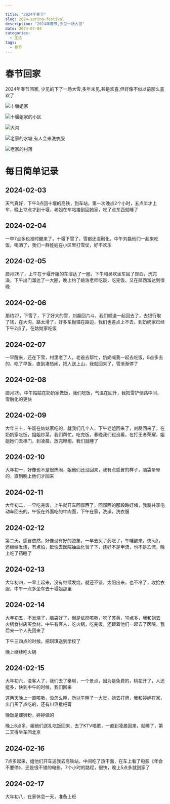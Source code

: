```yaml
---

title: "2024年春节"
slug: 2024-spring-festival
description: "2024年春节,少见一场大雪"
date: 2024-07-04
categories:
  - 生活
tags:
  - 春节
---
```



# 春节回家

2024年春节回家, 少见的下了一场大雪,多年未见,甚是欢喜,但好像不似以前那么喜欢了

![十堰姐家](images/2024-07-04-21-07-02.png)

![十堰姐家的小区](images/2024-07-04-21-45-07.png)

![大沟](images/2024-07-04-21-44-37.png)

![老家的水塘,有人会来洗衣服](images/2024-07-04-21-46-04.png)

![老家的村落](images/2024-07-04-21-46-32.png)

# 每日简单记录

## 2024-02-03

天气真好，下午3点回十堰的高铁，到车站，第一次晚点2个小时，五点半才上车，晚上12点才到十堰，老姐在车站接到回她家，吃了点东西就睡了

## 2024-02-04

一早7点多也准时醒来了，十堰下雪了，雪都还没融化，中午刘磊他们一起来吃饭，喝酒了，我们一群娃娃在小区里打雪仗，好不欢乐

## 2024-02-05

腊月26了，上午在十堰开姐的车溜达了一圈，下午和吴欢坐车回了郧西，洗完澡，下午出门溜达了一大圈，晚上约了姚浩老师吃饭，吃完饭，又在郧西溜达到很晚

## 2024-02-06

那约27，下雪了，下了好大的雪，刘磊回六斗，我们顺道一起回去了，去银行取了钱，在大沟，路太滑了，好多车抛锚在路边，我们也差点上不去，到奶奶家已经下午2点了，在姑姑家吃饭

## 2024-02-07

一早醒来，还在下雪，村里老了人，老爸去帮忙，奶奶喊我一起去吃饭，8点多去的，吃了早饭，直到凑热闹，把人送上山，我就回来了，雪渐渐停了

## 2024-02-08

腊月29，中午姑姑在奶奶家做饭，我们吃饭，气温在回升，我把雪铲倒路中间，雪融化的更快


## 2024-02-09

大年三十，午饭在姑姑家吃的，就我们几个人，下午老姐回来了，刘磊回来了，在奶奶家吃饭，姐姐炒菜，我们帮忙，吃完饭，春晚我们也没看，在打王者荣耀，姐姐她们去串门，到凌晨，放完鞭炮，我们就睡了

## 2024-02-10

大年初一，好像也不是很热闹，姐他们还没回来，我有点感冒的样子，脑袋晕晕的，直到晚上他们才回来

## 2024-02-11

大年初二，一早吃完饭，上午就开车回郧西了，回郧西的那段路好堵，我骑共享电动车回去的，午饭在外面吃的牛肉面，下午在家，洗澡，洗衣服

## 2024-02-12

第二天，感冒依然，好像没有好的迹象，一早去买了药吃了，午睡醒来，快5点，还继续发烧，有点怕，赶快去医院抽血化验了下，还好不是甲流，也不是乙流，晚上吃了药睡了

## 2024-02-13

大年初四，一早上起来，没有继续发烧，就还不错，太阳出来，也不冷了，收拾衣服，中午一点多坐车去十堰姐那里

## 2024-02-14

大年初五，不发烧了，脑袋好了，但是依然咳嗽，吃了苏黄，10点多，我和姐去火锅食材店买食材，中午有客人，吃火锅，吃完饭，还跟着他们一起去了医院，我后来一个人先回来了

下午三四点的时候，把琪琪送到学校了

晚上继续吃火锅

## 2024-02-15

大年初六，没客人了，我们去了秦坝，一个景点，因为是免费的，桃花开了，人还挺多，快到中午的时候，我们回来

这两天晚上一直咳嗽，没怎么睡，所以午睡了一大觉，姐去打牌，我和婷婷在家，出门买了点吃的，还有川贝枇杷膏

晚饭是螺狮粉，婷婷做的

晚上8点多，姐他们送礼吃饭回来，去了KTV唱歌，一直到凌晨回来，就睡了，第二天得坐车回北京

## 2024-02-16

7点多起来，姐他们开车送我去高铁站，中间吃了热干面，在车上看了电影《年会不要停》，还是很不错的电影，7个小时的路程，很快，晚上5点多就到家了

## 2024-02-17

大年初八，在家休息一天，准备上班

